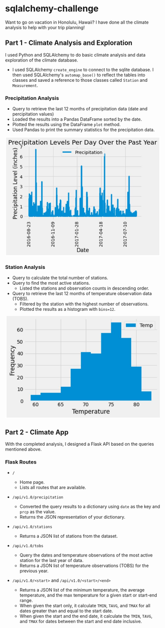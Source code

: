 # sqlalchemy-challenge

Want to go on vacation in Honolulu, Hawaii? I have done all the climate analysis to help with your trip planning!

##
## Part 1 - Climate Analysis and Exploration

I used Python and SQLAlchemy to do basic climate analysis and data exploration of the climate database.
* I used SQLAlchemy `create_engine` to connect to the sqlite database.  I then used SQLAlchemy's `automap_base()` to reflect the tables into classes and saved a reference to those classes called `Station` and `Measurement`.

### Precipitation Analysis

* Query to retrieve the last 12 months of precipitation data (date and percipitation values)
* Loaded the results into a Pandas DataFrame sorted by the date.
* Plotted the results using the DataFrame `plot` method.
* Used Pandas to print the summary statistics for the precipitation data.

<img src="https://github.com/kelseyoros/sqlalchemy-challenge/blob/master/images/YearPrcpBarChart.JPG" width="600">


### Station Analysis

* Query to calculate the total number of stations.
* Query to find the most active stations.
  * Listed the stations and observation counts in descending order.
* Query to retrieve the last 12 months of temperature observation data (TOBS).
  * Filtered by the station with the highest number of observations.
  * Plotted the results as a histogram with `bins=12`.

<img src="https://github.com/kelseyoros/sqlalchemy-challenge/blob/master/images/NumTOBSHist.JPG" width="600">

##
## Part 2 - Climate App

With the completed analysis, I designed a Flask API based on the queries mentioned above.

### Flask Routes

* `/`
  * Home page.
  * Lists all routes that are available.

* `/api/v1.0/precipitation`
  * Converted the query results to a dictionary using `date` as the key and `prcp` as the value.
  * Returns the JSON representation of your dictionary.

* `/api/v1.0/stations`
  * Returns a JSON list of stations from the dataset.

* `/api/v1.0/tobs`
  * Query the dates and temperature observations of the most active station for the last year of data.
  * Returns a JSON list of temperature observations (TOBS) for the previous year.

* `/api/v1.0/<start>` and `/api/v1.0/<start>/<end>`
  * Returns a JSON list of the minimum temperature, the average temperature, and the max temperature for a given start or start-end range.
  * When given the start only, it calculate `TMIN`, `TAVG`, and `TMAX` for all dates greater than and equal to the start date.
  * When given the start and the end date, it calculate the `TMIN`, `TAVG`, and `TMAX` for dates between the start and end date inclusive.
